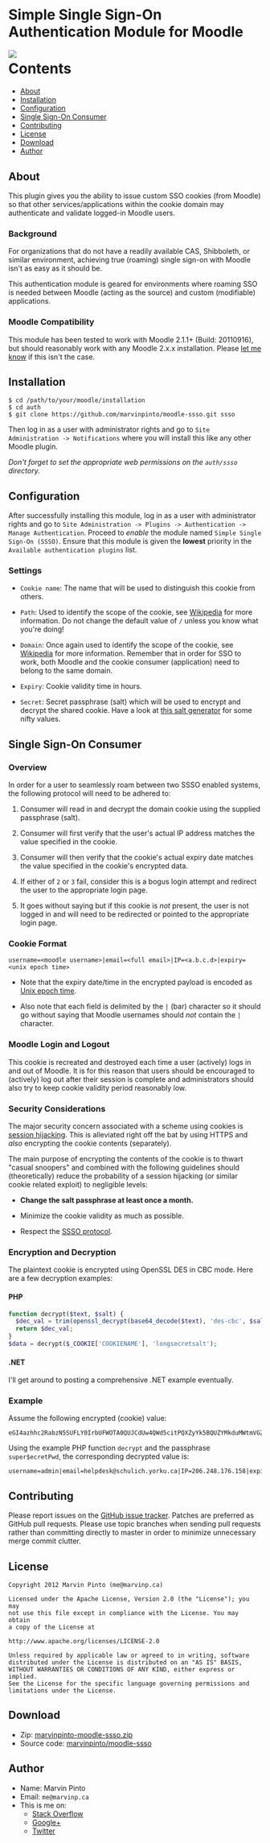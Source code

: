 # Simple Single Sign-On Authentication Module for Moodle

<img style="float:left" src="https://github.com/downloads/marvinpinto/moodle-ssso/screenshot.png"/>

# Contents

 - [About](#about)
 - [Installation](#installation)
 - [Configuration](#configuration)
 - [Single Sign-On Consumer](#ssoconsumer)
 - [Contributing](#contributing)
 - [License](#license)
 - [Download](#download)
 - [Author](#author)



<a name="about"></a>
## About

This plugin gives you the ability to issue custom SSO cookies (from
Moodle) so that other services/applications within the cookie domain may
authenticate and validate logged-in Moodle users.


### Background

For organizations that do not have a readily available CAS, Shibboleth, or
similar environment, achieving true (roaming) single sign-on with Moodle isn't
as easy as it should be.

This authentication module is geared for environments where roaming SSO is
needed between Moodle (acting as the source) and custom (modifiable)
applications.


### Moodle Compatibility

This module has been tested to work with Moodle 2.1.1+ (Build: 20110916), but
should reasonably work with any Moodle 2.x.x installation. Please [let me
know](https://github.com/marvinpinto/moodle-ssso/issues) if this isn't the case.



<a name="installation"></a>
## Installation

    $ cd /path/to/your/moodle/installation
    $ cd auth
    $ git clone https://github.com/marvinpinto/moodle-ssso.git ssso

Then log in as a user with administrator rights and go to `Site Administration
-> Notifications` where you will install this like any other Moodle plugin.

_Don't forget to set the appropriate web permissions on the `auth/ssso`
  directory._



<a name="configuration"></a>
## Configuration

After successfully installing this module, log in as a user with administrator
rights and go to `Site Administration -> Plugins -> Authentication -> Manage
Authentication`. Proceed to _enable_ the module named `Simple Single Sign-On
(SSSO)`. Ensure that this module is given the **lowest** priority in the
`Available authentication plugins` list.


### Settings

 - `Cookie name`: The name that will be used to distinguish this cookie from
   others.

 - `Path`: Used to identify the scope of the cookie, see
   [Wikipedia](http://en.wikipedia.org/wiki/HTTP_cookie#Domain_and_Path) for
   more information. Do not change the default value of `/` unless you know what
   you're doing!

 - `Domain`: Once again used to identify the scope of the cookie, see
   [Wikipedia](http://en.wikipedia.org/wiki/HTTP_cookie#Domain_and_Path) for
   more information. Remember that in order for SSO to work, both Moodle and the
   cookie consumer (application) need to belong to the same domain.

 - `Expiry`: Cookie validity time in hours.

 - `Secret`: Secret passphrase (salt) which will be used to encrypt and decrypt
   the shared cookie. Have a look at [this salt
   generator](http://dev.moodle.org/gensalt.php) for some nifty values.


<a name="ssoconsumer"></a>
## Single Sign-On Consumer

### Overview

In order for a user to seamlessly roam between two SSSO enabled systems, the
following protocol will need to be adhered to:

 1. Consumer will read in and decrypt the domain cookie using the supplied
 passphrase (salt).

 2. Consumer will first verify that the user's actual IP address matches the
 value specified in the cookie.

 3. Consumer will then verify that the cookie's actual expiry date matches the
 value specified in the cookie's encrypted data.

 4. If either of `2` or `3` fail, consider this is a bogus login attempt and
 redirect the user to the appropriate login page.

 5. It goes without saying but if this cookie is _not_ present, the user is not
 logged in and will need to be redirected or pointed to the appropriate login
 page.


### Cookie Format

    username=<moodle username>|email=<full email>|IP=<a.b.c.d>|expiry=<unix epoch time>

 - Note that the expiry date/time in the encrypted payload is encoded as [Unix
   epoch time](http://en.wikipedia.org/wiki/Unix_time).

 - Also note that each field is delimited by the `|` (bar) character so it
   should go without saying that Moodle usernames should _not_ contain the `|`
   character.


### Moodle Login and Logout

This cookie is recreated and destroyed each time a user (actively) logs in and
out of Moodle. It is for this reason that users should be encouraged to
(actively) log out after their session is complete and administrators should
also try to keep cookie validity period reasonably low.


### Security Considerations

The major security concern associated with a scheme using cookies is [session
hijacking](http://en.wikipedia.org/wiki/Session_hijacking). This is alleviated
right off the bat by using HTTPS and _also_ encrypting the cookie contents
(separately).

The main purpose of encrypting the contents of the cookie is to thwart "casual
snoopers" and combined with the following guidelines should (theoretically)
reduce the probability of a session hijacking (or similar cookie related
exploit) to negligible levels:

 - **Change the salt passphrase at least once a month.**

 - Minimize the cookie validity as much as possible.

 - Respect the [SSSO
   protocol](https://github.com/marvinpinto/moodle-ssso#overview).


### Encryption and Decryption

The plaintext cookie is encrypted using OpenSSL DES in CBC mode. Here are a few
decryption examples:


#### PHP
```php
function decrypt($text, $salt) {
  $dec_val = trim(openssl_decrypt(base64_decode($text), 'des-cbc', $salt));
  return $dec_val;
}
$data = decrypt($_COOKIE['COOKIENAME'], 'longsecretsalt');
```


#### .NET

I'll get around to posting a comprehensive .NET example eventually.


### Example
Assume the following encrypted (cookie) value:

    eGI4azhhc2RabzN5SUFLY0IrbUFWOTA0QUJCdUw4QWd5citPQXZyYk5BQUZYMkduMWtmVGZGTklPMlRFSWttR1h3WHpuZ1Q3UDAwSkNIMTZuOHZSV3RnWFBPK2dCUlRTSEZKeTJ6Smw1dmNSaVd4YnEyajVZZz09

Using the example PHP function `decrypt` and the passphrase `super$ecretPwd`,
the corresponding decrypted value is:

    username=admin|email=helpdesk@schulich.yorku.ca|IP=206.248.176.158|expiry=1347840881


<a name="contributing"></a>
## Contributing

Please report issues on the [GitHub issue
tracker](https://github.com/marvinpinto/moodle-ssso/issues). Patches are
preferred as GitHub pull requests. Please use topic branches when sending pull
requests rather than committing directly to master in order to minimize
unnecessary merge commit clutter.



<a name="license"></a>
## License

```
Copyright 2012 Marvin Pinto (me@marvinp.ca)

Licensed under the Apache License, Version 2.0 (the "License"); you may
not use this file except in compliance with the License. You may obtain
a copy of the License at

http://www.apache.org/licenses/LICENSE-2.0

Unless required by applicable law or agreed to in writing, software
distributed under the License is distributed on an "AS IS" BASIS,
WITHOUT WARRANTIES OR CONDITIONS OF ANY KIND, either express or implied.
See the License for the specific language governing permissions and
limitations under the License.
```


<a name="download"></a>
## Download

 - Zip: [marvinpinto-moodle-ssso.zip](https://github.com/marvinpinto/moodle-ssso/zipball/master)
 - Source code:
   [marvinpinto/moodle-ssso](https://github.com/marvinpinto/moodle-ssso)


<a name="author"></a>
## Author

 - Name: Marvin Pinto
 - Email: `me@marvinp.ca`
 - This is me on:
   - [Stack Overflow](http://stackoverflow.com/users/1101070)
   - [Google+](https://plus.google.com/110875969387062278975/posts)
   - [Twitter](https://twitter.com/marvinpinto)

